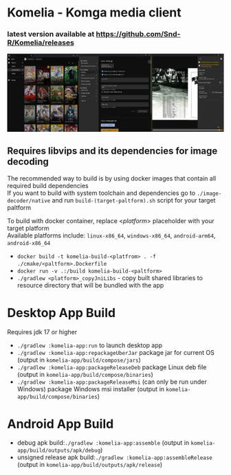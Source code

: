 # Komelia - Komga media client

### latest version available at https://github.com/Snd-R/Komelia/releases

![screenshots](./screenshots/screenshot.jpg)

## Requires libvips and its dependencies for image decoding

The recommended way to build is by using docker images that contain all required build dependencies\
If you want to build with system toolchain and dependencies go to `./image-decoder/native` and
run `build-(target-paltform).sh` script for your target paltform

To build with docker container, replace <*platform*> placeholder with your target platform\
Available platforms include: `linux-x86_64`, `windows-x86_64`, `android-arm64`, `android-x86_64`

- `docker build -t komelia-build-<platfrom> . -f ./cmake/<paltform>.Dockerfile `
- `docker run -v .:/build komelia-build-<paltform>`
- `./gradlew <platform>_copyJniLibs` - copy built shared libraries to resource directory that will be
  bundled with the app

# Desktop App Build

Requires jdk 17 or higher

- `./gradlew :komelia-app:run` to launch desktop app
- `./gradlew :komelia-app:repackageUberJar` package jar for current OS (output in `komelia-app/build/compose/jars`)
- `./gradlew :komelia-app:packageReleaseDeb` package Linux deb file (output in `komelia-app/build/compose/binaries`)
- `./gradlew :komelia-app:packageReleaseMsi` (can only be run under Windows) package Windows msi installer (output
  in `komelia-app/build/compose/binaries`)

# Android App Build

- debug apk build:`./gradlew :komelia-app:assemble` (output in `komelia-app/build/outputs/apk/debug`)
- unsigned release apk build:`./gradlew :komelia-app:assembleRelease` (output in `komelia-app/build/outputs/apk/release`)